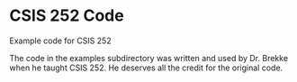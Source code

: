 # CSIS 252 Code

Example code for CSIS 252

The code in the examples subdirectory was written and used by Dr. Brekke when he taught 
CSIS 252. He deserves all the credit for the original code.

